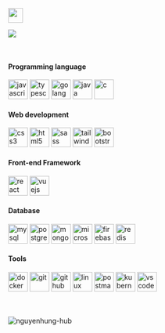 <img src="https://raw.githubusercontent.com/iampavangandhi/iampavangandhi/master/gifs/Hi.gif" width="30" />

<p>
    <a style="text-decoration:none;" href="https://github.com/DenverCoder1/readme-typing-svg">
        <img
            src="https://readme-typing-svg.herokuapp.com?&font=IBM+Plex+Sans&color=2BF5AE&size=24&lines=Welcome+to+my+Github+profile!" />
    </a>
</p>

<br />

<p align="left">
    <h4>Programming language</h4>
    <a style="text-decoration:none;" href="https://developer.mozilla.org/en-US/docs/Web/JavaScript" target="_blank" rel="noreferrer">
        <img src="https://cdn.jsdelivr.net/gh/devicons/devicon@latest/icons/javascript/javascript-original.svg" alt="javascript" width="40" height="40"/>
    </a>
    <a style="text-decoration:none;" href="https://www.typescriptlang.org/" target="_blank" rel="noreferrer">
        <img src="https://cdn.jsdelivr.net/gh/devicons/devicon@latest/icons/typescript/typescript-original.svg" alt="typescript" width="40" height="40"/>
    </a>
    <a style="text-decoration:none;" href="https://go.dev/" target="_blank" rel="noreferrer">
        <img src="https://cdn.jsdelivr.net/gh/devicons/devicon@latest/icons/go/go-original-wordmark.svg" alt="golang" width="40" height="40"/>
    </a>
    <a style="text-decoration:none;" href="https://www.java.com/en/" target="_blank" rel="noreferrer">
        <img src="https://cdn.jsdelivr.net/gh/devicons/devicon@latest/icons/java/java-original-wordmark.svg" alt="java" width="40" height="40"/>
    </a>
    <a style="text-decoration:none;" href="https://learn.microsoft.com/vi-vn/cpp/c-language/?view=msvc-170" target="_blank" rel="noreferrer">
        <img src="https://cdn.jsdelivr.net/gh/devicons/devicon@latest/icons/c/c-plain.svg" alt="c" width="40" height="40"/>
    </a>
</p>
<p align="left">
    <h4>Web development</h4>
    <a style="text-decoration:none;" href="https://developer.mozilla.org/en-US/docs/Web/CSS" target="_blank" rel="noreferrer">
        <img src="https://cdn.jsdelivr.net/gh/devicons/devicon@latest/icons/css3/css3-original.svg" alt="css3" width="40" height="40"/>
    </a>
    <a style="text-decoration:none;" href="https://developer.mozilla.org/en-US/docs/Web/HTML" target="_blank" rel="noreferrer">
        <img src="https://cdn.jsdelivr.net/gh/devicons/devicon@latest/icons/html5/html5-original.svg" alt="html5" width="40" height="40"/>
    </a>
    <a style="text-decoration:none;" href="https://sass-lang.com/" target="_blank" rel="noreferrer">
        <img src="https://cdn.jsdelivr.net/gh/devicons/devicon@latest/icons/sass/sass-original.svg" alt="sass" width="40" height="40"/>
    </a>
    <a style="text-decoration:none;" href="https://tailwindcss.com/" target="_blank" rel="noreferrer">
        <img src="https://cdn.jsdelivr.net/gh/devicons/devicon@latest/icons/tailwindcss/tailwindcss-original.svg" alt="tailwindcss" width="40" height="40"/>
    </a>
    <a style="text-decoration:none;" href="https://getbootstrap.com/" target="_blank" rel="noreferrer">
        <img src="https://cdn.jsdelivr.net/gh/devicons/devicon@latest/icons/bootstrap/bootstrap-original.svg" alt="bootstrap" width="40" height="40"/>
    </a>
</p>
<p align="left">
    <h4>Front-end Framework</h4>
    <a style="text-decoration:none;" href="https://react.dev/" target="_blank" rel="noreferrer">
        <img src="https://cdn.jsdelivr.net/gh/devicons/devicon@latest/icons/react/react-original.svg" alt="react" width="40" height="40"/>
    </a>
    <a style="text-decoration:none;" href="https://vuejs.org/" target="_blank" rel="noreferrer">
        <img src="https://cdn.jsdelivr.net/gh/devicons/devicon@latest/icons/vuejs/vuejs-original.svg" alt="vuejs" width="40" height="40"/>
    </a>
</p>
<p align="left">
    <h4>Database</h4>
    <a style="text-decoration:none;" href="https://www.mysql.com/" target="_blank" rel="noreferrer">
        <img src="https://cdn.jsdelivr.net/gh/devicons/devicon@latest/icons/mysql/mysql-original.svg" alt="mysql" width="40" height="40"/>
    </a>
    <a style="text-decoration:none;" href="https://www.postgresql.org/" target="_blank" rel="noreferrer">
        <img src="https://cdn.jsdelivr.net/gh/devicons/devicon@latest/icons/postgresql/postgresql-original.svg" alt="postgresql" width="40" height="40"/>
    </a>
    <a style="text-decoration:none;" href="https://www.mongodb.com/" target="_blank" rel="noreferrer">
        <img src="https://cdn.jsdelivr.net/gh/devicons/devicon@latest/icons/mongodb/mongodb-original.svg" alt="mongodb" width="40" height="40"/>
    </a>
    <a style="text-decoration:none;" href="https://learn.microsoft.com/en-us/sql/sql-server" target="_blank" rel="noreferrer">
        <img src="https://cdn.jsdelivr.net/gh/devicons/devicon@latest/icons/microsoftsqlserver/microsoftsqlserver-original.svg" alt="microsoftsqlserver" width="40" height="40"/>
    </a>
    <a style="text-decoration:none;" href="https://firebase.google.com/" target="_blank" rel="noreferrer">
        <img src="https://cdn.jsdelivr.net/gh/devicons/devicon@latest/icons/firebase/firebase-original.svg" alt="firebase" width="40" height="40"/>
    </a>
    <a style="text-decoration:none;" href="https://redis.io/" target="_blank" rel="noreferrer">
        <img src="https://cdn.jsdelivr.net/gh/devicons/devicon@latest/icons/redis/redis-original.svg" alt="redis" width="40" height="40"/>
    </a>
</p>
<p align="left">
    <h4>Tools</h4>
    <a style="text-decoration:none;" href="https://www.docker.com/" target="_blank" rel="noreferrer">
        <img src="https://cdn.jsdelivr.net/gh/devicons/devicon@latest/icons/docker/docker-original.svg" alt="docker" width="40" height="40"/>
    </a>
    <a style="text-decoration:none;" href="https://git-scm.com/" target="_blank" rel="noreferrer">
        <img src="https://cdn.jsdelivr.net/gh/devicons/devicon@latest/icons/git/git-original.svg" alt="git" width="40" height="40"/>
    </a>
    <a style="text-decoration:none;" href="github.com" target="_blank" rel="noreferrer">
        <img src="https://cdn.jsdelivr.net/gh/devicons/devicon@latest/icons/github/github-original.svg" alt="github" width="40" height="40"/>
    </a>
    <a style="text-decoration:none;" href="https://www.linux.org/" target="_blank" rel="noreferrer">
        <img src="https://cdn.jsdelivr.net/gh/devicons/devicon@latest/icons/linux/linux-original.svg" alt="linux" width="40" height="40"/>
    </a>
    <a style="text-decoration:none;" href="https://www.postman.com/" target="_blank" rel="noreferrer">
        <img src="https://cdn.jsdelivr.net/gh/devicons/devicon@latest/icons/postman/postman-original.svg" alt="postman" width="40" height="40"/>
    </a>
    <a style="text-decoration:none;" href="https://kubernetes.io/" target="_blank" rel="noreferrer">
        <img src="https://cdn.jsdelivr.net/gh/devicons/devicon@latest/icons/kubernetes/kubernetes-original.svg" alt="kubernetes" width="40" height="40"/>
    </a>
    <a style="text-decoration:none;" href="https://code.visualstudio.com/" target="_blank" rel="noreferrer">
        <img src="https://cdn.jsdelivr.net/gh/devicons/devicon@latest/icons/vscode/vscode-original.svg" alt="vscode" width="40" height="40"/>
    </a>
</p>

<br />
<br />

<!-- <p> -->
<img align="left" src="https://github-readme-stats.vercel.app/api/top-langs?username=nguyenhung-hub&show_icons=true&locale=en&layout=compact" alt="nguyenhung-hub" />
<!-- </p> -->
